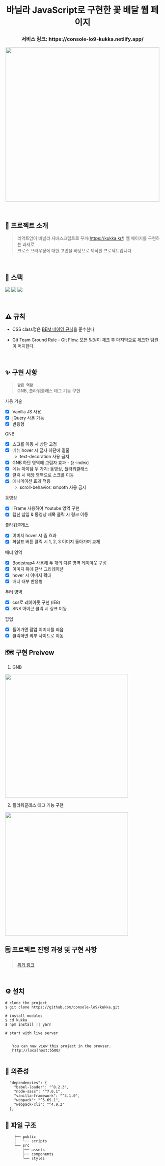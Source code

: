 <h1 align="center"> 바닐라 JavaScript로 구현한 꽃 배달 웹 페이지 </h1>

<h3 align="center"> 서비스 링크: https://console-lo9-kukka.netlify.app/ </h3>

<p align="center"><img width="500" src="https://bit.ly/3HbbMA8" /></p>

<br/>

## 👏 프로젝트 소개

> 리액트없이 바닐라 자바스크립트로 꾸까(https://kukka.kr/) 웹 페이지를 구현하는 과제로 <br/>
> 크로스 브라우징에 대한 고민을 바탕으로 제작한 프로젝트입니다.

<br/>



## 🚀 스택

<img src="https://img.shields.io/badge/JavaScript-F7DF1E?style=flat-square&logo=javascript&logoColor=black"> <img src="https://img.shields.io/badge/Jquery-0769AD?style=flat-square&logo=jquery&logoColor=white">
<img src="https://img.shields.io/badge/Sass-CC6699?style=flat-square&logo=sass&logoColor=white">

<br/>

## ⚠️ 규칙

- CSS class명은 [BEM 네이밍 규칙](https://padak-padak.tistory.com/entry/CSS-Naming-Conventions-%EB%84%A4%EC%9D%B4%EB%B0%8D-%EA%B7%9C%EC%B9%99)을 준수한다

- Git Team Ground Rule - Git Flow, 모든 팀원이 체크 후 마지막으로 체크한 팀원이 머지한다.

<br/>

## ✨ 구현 사항

> **`맡은 역할`** <br>
> GNB, 플라워클래스 태그 기능 구현

사용 기술

- [x] Vanilla JS 사용
- [x] jQuery 사용 가능
- [x] 반응형

GNB

- [x] 스크롤 이동 시 상단 고정
- [x] 메뉴 hover 시 글자 하단에 밑줄
  - text-decoration 사용 금지
- [x] GNB 하단 영역에 그림자 효과 - (z-index)
- [x] 메뉴 아이템 두 가지: 동영상, 플라워클래스
- [x] 클릭 시 해당 영역으로 스크롤 이동
- [x] 애니메이션 효과 적용
  - scroll-behavior: smooth 사용 금지

동영상

- [x] iFrame 사용하여 Youtube 영역 구현
- [x] 캡션 삽입 & 동영상 제목 클릭 시 링크 이동

플라워클래스

- [x] 이미지 hover 시 줌 효과
- [x] 화살표 버튼 클릭 시 1, 2, 3 이미지 돌아가며 교체

배너 영역

- [x] Bootstrap4 사용해 두 개의 다른 영역 레이아웃 구성
- [x] 이미지 위에 단색 그라데이션
- [x] hover 시 이미지 확대
- [x] 배너 내부 반응형

푸터 영역

- [x] css로 레이아웃 구현 (IE8)
- [x] SNS 아이콘 클릭 시 링크 이동

팝업

- [x] 들어가면 팝업 이미지를 띄움
- [x] 클릭하면 외부 사이트로 이동

## 🗺 구현 Preivew

1. GNB

<img width="400" src="https://user-images.githubusercontent.com/87363422/181026941-ccde1e40-dca5-4d03-b1fd-9b5f62fd26e9.gif" />

2. 플라워클래스 태그 기능 구현

<img width="400" src="https://user-images.githubusercontent.com/87363422/181026983-f1845623-f332-425a-8a05-271f9228eee3.gif" />

## 🗒 프로젝트 진행 과정 및 구현 사항

> [위키 링크](https://github.com/console-lo9/kukka/wiki/%ED%94%84%EB%A1%9C%EC%A0%9D%ED%8A%B8-%EC%A7%84%ED%96%89-%EA%B3%BC%EC%A0%95%EA%B3%BC-%EA%B3%A0%EB%AF%BC)

<br/>

## ⚙ 설치

```
# clone the project
$ git clone https://github.com/console-lo9/kukka.git

# install modules
$ cd kukka
$ npm install || yarn

# start with live server

⠀
⠀  You can now view this project in the browser.
⠀  http://localhost:5500/
⠀
```

## 🔗 의존성

```
  "dependencies": {
    "babel-loader": "^8.2.3",
    "node-sass": "^7.0.1",
    "vanilla-framework": "^3.1.0",
    "webpack": "^5.69.1",
    "webpack-cli": "^4.9.2"
  },
```

## 📂 파일 구조

        ├── public
        │   └── scripts
        └── src
            ├── assets
            ├── components
            └── styles

